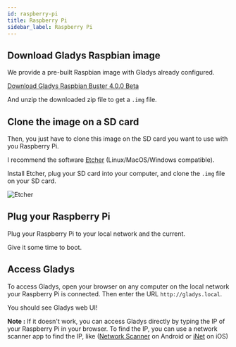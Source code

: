 ```yaml
---
id: raspberry-pi
title: Raspberry Pi
sidebar_label: Raspberry Pi
---
```


## Download Gladys Raspbian image

We provide a pre-built Raspbian image with Gladys already configured.

<p>
<a class="button button--outline button--primary" href="https://cdn.elephantcdn.com/gh/gladysassistant/gladys/releases/download/v4.0.0-beta-6/gladys-4.0.0-beta-6.img.zip">Download Gladys Raspbian Buster 4.0.0 Beta</a>
</p>

And unzip the downloaded zip file to get a `.img` file.

## Clone the image on a SD card

Then, you just have to clone this image on the SD card you want to use with you Raspberry Pi.

I recommend the software [Etcher](https://etcher.io/) (Linux/MacOS/Windows compatible).

Install Etcher, plug your SD card into your computer, and clone the `.img` file on your SD card.

<img src="/en/img/docs/installation/etcher.png" alt="Etcher"  />

## Plug your Raspberry Pi

Plug your Raspberry Pi to your local network and the current.

Give it some time to boot.

## Access Gladys

To access Gladys, open your browser on any computer on the local network your Raspberry Pi is connected. Then enter the URL `http://gladys.local`.

You should see Gladys web UI!

**Note :** If it doesn't work, you can access Gladys directly by typing the IP of your Raspberry Pi in your browser. To find the IP, you can use a network scanner app to find the IP, like ([Network Scanner](https://play.google.com/store/apps/details?id=com.easymobile.lan.scanner&hl=fr) on Android or [iNet](https://itunes.apple.com/fr/app/inet-network-scanner/id340793353?mt=8) on iOS)
